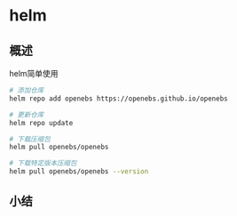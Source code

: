 # helm


## 概述

helm简单使用



```bash
# 添加仓库
helm repo add openebs https://openebs.github.io/openebs

# 更新仓库
helm repo update

# 下载压缩包
helm pull openebs/openebs

# 下载特定版本压缩包
helm pull openebs/openebs --version


```






## 小结


